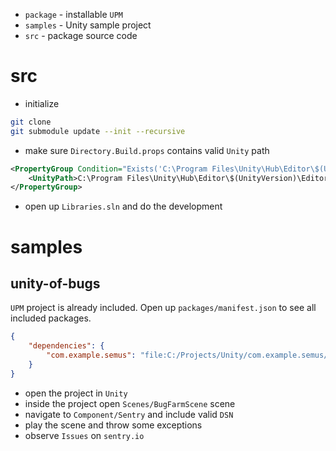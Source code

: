 * `package` - installable `UPM`
* `samples` - Unity sample project
* `src` - package source code

# src

* initialize
```bash
git clone
git submodule update --init --recursive
```
* make sure `Directory.Build.props` contains valid `Unity` path
```xml
<PropertyGroup Condition="Exists('C:\Program Files\Unity\Hub\Editor\$(UnityVersion)\Editor\Data\Managed\UnityEngine.dll')">
    <UnityPath>C:\Program Files\Unity\Hub\Editor\$(UnityVersion)\Editor\Data\Managed</UnityPath>
</PropertyGroup>
```
* open up `Libraries.sln` and do the development

# samples

## unity-of-bugs

`UPM` project is already included. Open up `packages/manifest.json` to see all included packages.
```json
{
    "dependencies": {
        "com.example.semus": "file:C:/Projects/Unity/com.example.semus/package"
    }
}
```

* open the project in `Unity`
* inside the project open `Scenes/BugFarmScene` scene
* navigate to `Component/Sentry` and include valid `DSN`
* play the scene and throw some exceptions
* observe `Issues` on `sentry.io` 
